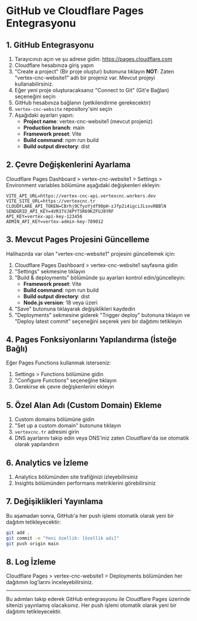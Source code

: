 # GitHub ve Cloudflare Pages Entegrasyonu

## 1. GitHub Entegrasyonu

1. Tarayıcınızı açın ve şu adrese gidin: https://pages.cloudflare.com
2. Cloudflare hesabınıza giriş yapın
3. "Create a project" (Bir proje oluştur) butonuna tıklayın
   **NOT**: Zaten "vertex-cnc-website1" adlı bir projeniz var. Mevcut projeyi kullanabilirsiniz.
4. Eğer yeni proje oluşturacaksanız "Connect to Git" (Git'e Bağlan) seçeneğini seçin
5. GitHub hesabınıza bağlanın (yetkilendirme gerekecektir)
6. `vertex-cnc-website` repository'sini seçin
7. Aşağıdaki ayarları yapın:
   - **Project name**: vertex-cnc-website1 (mevcut projeniz)
   - **Production branch**: main
   - **Framework preset**: Vite
   - **Build command**: npm run build
   - **Build output directory**: dist

## 2. Çevre Değişkenlerini Ayarlama

Cloudflare Pages Dashboard > vertex-cnc-website1 > Settings > Environment variables bölümüne aşağıdaki değişkenleri ekleyin:

```
VITE_API_URL=https://vertex-cnc-api.vertexcnc.workers.dev
VITE_SITE_URL=https://vertexcnc.tr
CLOUDFLARE_API_TOKEN=CBrhj9CfyoYjdf90pH-zJfp2i4igciJLsxvRBBlN
SENDGRID_API_KEY=4VR37VJ8PYTSR69KZFUJ8YRF
API_KEY=vertex-api-key-123456
ADMIN_API_KEY=vertex-admin-key-789012
```

## 3. Mevcut Pages Projesini Güncelleme

Halihazırda var olan "vertex-cnc-website1" projesini güncellemek için:

1. Cloudflare Pages Dashboard > vertex-cnc-website1 sayfasına gidin
2. "Settings" sekmesine tıklayın 
3. "Build & deployments" bölümünde şu ayarları kontrol edin/güncelleyin:
   - **Framework preset**: Vite
   - **Build command**: npm run build
   - **Build output directory**: dist
   - **Node.js version**: 18 veya üzeri
4. "Save" butonuna tıklayarak değişiklikleri kaydedin
5. "Deployments" sekmesine giderek "Trigger deploy" butonuna tıklayın ve "Deploy latest commit" seçeneğini seçerek yeni bir dağıtımı tetikleyin

## 4. Pages Fonksiyonlarını Yapılandırma (İsteğe Bağlı)

Eğer Pages Functions kullanmak isterseniz:

1. Settings > Functions bölümüne gidin
2. "Configure Functions" seçeneğine tıklayın
3. Gerekirse ek çevre değişkenlerini ekleyin

## 5. Özel Alan Adı (Custom Domain) Ekleme

1. Custom domains bölümüne gidin
2. "Set up a custom domain" butonuna tıklayın
3. `vertexcnc.tr` adresini girin
4. DNS ayarlarını takip edin veya DNS'iniz zaten Cloudflare'da ise otomatik olarak yapılandırın

## 6. Analytics ve İzleme

1. Analytics bölümünden site trafiğinizi izleyebilirsiniz
2. Insights bölümünden performans metriklerini görebilirsiniz

## 7. Değişiklikleri Yayınlama

Bu aşamadan sonra, GitHub'a her push işlemi otomatik olarak yeni bir dağıtım tetikleyecektir:

```bash
git add .
git commit -m "Yeni özellik: [özellik adı]"
git push origin main
```

## 8. Log İzleme

Cloudflare Pages > vertex-cnc-website1 > Deployments bölümünden her dağıtımın log'larını inceleyebilirsiniz.

---

Bu adımları takip ederek GitHub entegrasyonu ile Cloudflare Pages üzerinde sitenizi yayınlamış olacaksınız. Her push işlemi otomatik olarak yeni bir dağıtımı tetikleyecektir.
